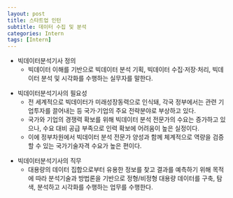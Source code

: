 ```yaml
---
layout: post
title: 스타트업 인턴
subtitle: 데이터 수집 및 분석
categories: Intern
tags: [Intern]
---
```


* 빅데이터분석기사 정의
  * 빅데이터 이해를 기반으로 빅데이터 분석 기획, 빅데이터 수집·저장·처리, 빅데이터 분석 및 시각화를 수행하는 실무자를 말한다.
  <p>
* 빅데이터분석기사의 필요성
  * 전 세계적으로 빅데이터가 미래성장동력으로 인식돼, 각국 정부에서는 관련 기업투자를 끌어내는 등 국가·기업의 주요 전략분야로 부상하고 있다.
  * 국가와 기업의 경쟁력 확보를 위해 빅데이터 분석 전문가의 수요는 증가하고 있으나, 수요 대비 공급 부족으로 인력 확보에 어려움이 높은 실정이다.
  * 이에 정부차원에서 빅데이터 분석 전문가 양성과 함께 체계적으로 역량을 검증할 수 있는 국가기술자격 수요가 높은 편이다.
  <p>
* 빅데이터분석기사의 직무
  * 대용량의 데이터 집합으로부터 유용한 정보를 찾고 결과를 예측하기 위해 목적에 따라 분석기술과 방법론을 기반으로 정형/비정형 대용량 데이터를 구축, 탐색, 분석하고 시각화를 수행하는 업무를 수행한다.